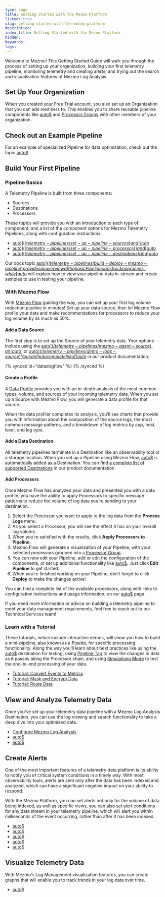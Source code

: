 ```yaml
---
type: page
title: Getting Started with the Mezmo Platform
listed: true
slug: getting-started-with-the-mezmo-platform
description: 
index_title: Getting Started with the Mezmo Platform
hidden: 
keywords: 
tags: 
---
```



Welcome to Mezmo! This Getting Started Guide will walk you through the process of setting up your organization, building your first telemetry pipeline, monitoring telemetry and creating alerts, and trying out the search and visualization features of Mezmo Log Analysis.

## Set Up Your Organization

When you created your Free Trial account, you also set up an Organization that you can add members to. This enables you to share reusable pipeline components like [auto$](/telemetry-pipelines/shared-sources) and  [Processor Groups](/telemetry-pipelines/create-processor-groups) with other members of your organization.

## Check out an Example Pipeline

For an example of specialized Pipeline for data optimization, check out the topic [auto$](/telemetry-pipelines/pipeline-architecture-for-kubernetes-data-optimizationzlz)

## Build Your First Pipeline

### Pipeline Basics

A Telemetry Pipeline is built from three components:

- Sources
- Destinations
- Processors

These topics will provide you with an introduction to each type of component, and a list of the component options for Mezmo Telemetry Pipelines, along with configuration instructions.

- [auto$](/telemetry-pipelines/set-up-pipeline-sources) and [auto$](/telemetry-pipelines/supported-telemetry-pipeline-sources)
- [auto$](/telemetry-pipelines/set-up-pipeline-processors) and [auto$](/telemetry-pipelines/supported-processors)
- [auto$](/telemetry-pipelines/set-up-pipeline-destinations) and [auto$](/telemetry-pipelines/supported-telemetry-data-destinations)

Our docs topic [auto$](/telemetry-pipelines/build-deploy-mezmo-pipeline) provides an overview of the basic Pipeline construction process, while [auto$](/telemetry-pipelines/view-pipeline-data) will explain how to view your pipeline data in-stream and create samples to use in testing your pipeline.

### With Mezmo Flow

With [Mezmo Flow](/telemetry-pipelines/about-mezmo-flow) guiding the way, you can set up your first log volume reduction pipeline in minutes! Set up your data source, then let Mezmo Flow profile your data and make recommendations for processors to reduce your log volume by as much as 50%.


#### Add a Data Source

The first step is to set up the Source of your telemetry data. Your options include using the [auto$](/telemetry-pipelines/mezmo-agent-source), an [auto$](/telemetry-pipelines/otel-collector), or [auto$](/telemetry-pipelines/demo-logs-source) You can find a complete list of  [auto$](/telemetry-pipelines/supported-telemetry-pipeline-sources) in our product documentation.

{% synced id="datadogflow" %}
{% /synced %}


#### Create a Profile

A [Data Profile](/telemetry-pipelines/data-profiling) provides you with an in-depth analysis of the most common types, volume, and sources of your incoming telemetry data. When you set up a Source with Mezmo Flow, you will generate a data profile for that source.

When the data profiler completes its analysis, you’ll see charts that provide you with information about the composition of the source logs, the most common message patterns, and a breakdown of log metrics by app, host, level, and log type.


#### Add a Data Destination

All telemetry pipelines terminate in a Destination like an observability tool or a storage location. When you set up a Pipeline using Mezmo Flow, [auto$](/telemetry-pipelines/log-analysis-source) is automatically added as a Destination. You can find [a complete list of supported Destinations](/telemetry-pipelines/supported-telemetry-data-destinations) in our product documentation.


#### Add Processors

Once Mezmo Flow has analyzed your data and presented you with a data profile, you have the ability to apply Processors to specific message patterns to reduce the volume of log data you’re sending to your destination.

1. Select the Processor you want to apply to the log data from the **Process Logs** menu.
2. As you select a Processor, you will see the effect it has on your overall log volume.
3. When you’re satisfied with the results, click **Apply Processors to Pipeline**.
4. Mezmo Flow will generate a visualization of your Pipeline, with your selected processors grouped into a [Processor Group](/telemetry-pipelines/create-processor-groups).
5. You can now edit your Pipeline, add or edit the configuration of the components, or set up additional functionality like [auto$](/telemetry-pipelines/in-stream-alerts). Just click **Edit Pipeline** to get started.
6. When you’re finished working on your Pipeline, don’t forget to click **Deploy** to make the changes active!

You can find a complete list of the available processors, along with links to configuration instructions and usage information, on our [auto$](/telemetry-pipelines/supported-processors) page.

If you need more information or advice on building a telemetry pipeline to meet your data management requirements, feel free to reach out to our Technical Services team!

### Learn with a Tutorial

These tutorials, which include interactive demos, will show you how to build a mini-pipeline, also known as a Pipette, for specific processing functionality. Along the way you’ll learn about best practices like using the [auto$](/telemetry-pipelines/blackhole-destination) destination for testing, using [Pipeline Tap](/telemetry-pipelines/tap-and-view-edge-data) to view the changes in data as it passes along the Processor chain, and using [Simulationn Mode](/telemetry-pipelines/simulate-pipeline-data-flows) to test the end-to-end processing of your data.

- [Tutorial: Convert Events to Metrics](/practioner-guide-data-optimization/pipeline-example--convert-200-events-to-metrics)
- [Tutorial: Mask and Encrypt Data](/practioner-guide-data-optimization/pipeline-module--security-and-compliance)
- [Tutorial: Route Data](/practioner-guide-data-optimization/pipeline-module--route)

## View and Analyze Telemetry Data

Once you’ve set up your telemetry data pipeline with a Mezmo Log Analysis Destination, you can use the log viewing and search functionality to take a deep dive into your optimized data.

- [Configure Mezmo Log Analysis](/telemetry-pipelines/mezmo-destination)
- [auto$](/docs/view-log-data)
- [auto$](/docs/searching-log-contents)

## Create Alerts

One of the most important features of a telemetry data platform is its ability to notify you of critical system conditions in a timely way. With most observability tools, alerts are sent only after the data has been indexed and analyzed, which can have a significant negative impact on your ability to respond.

With the Mezmo Platform, you can set alerts not only for the volume of data being indexed, as well as specific views, you can also set alert conditions for any data stream in your telemetry pipeline, which will alert you within milliseconds of the event occurring, rather than after it has been indexed.

- [auto$](/docs/create-index-rate-alerts)
- [auto$](/docs/add-alerts-to-views)
- [auto$](/docs/usage-alerts)
- [auto$](/telemetry-pipelines/pipeline-threshold-alerts)
- [auto$](/telemetry-pipelines/set-in-stream-alerts)

## Visualize Telemetry Data

With Mezmo's Log Management visualization features, you can create graphs that will enable you to track trends in your log data over time.

- [auto$](/docs/visualize-log-data-with-graphs)